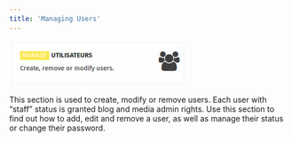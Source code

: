 ```yaml
---
title: 'Managing Users'
---
```


![](cartesAdmin-1.jpg) 
 
This section is used to create, modify or remove users. Each user with “staff” status is granted blog and media admin rights.  Use this section to find out how to add, edit and remove a user, as well as manage their status or change their password.

